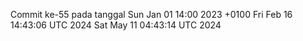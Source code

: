 Commit ke-55 pada tanggal Sun Jan 01 14:00 2023 +0100
Fri Feb 16 14:43:06 UTC 2024
Sat May 11 04:43:14 UTC 2024
